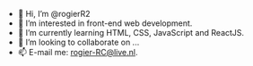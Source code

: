 - 👋 Hi, I’m @rogierR2
- 👀 I’m interested in front-end web development.
- 🌱 I’m currently learning HTML, CSS, JavaScript and ReactJS.
- 💞️ I’m looking to collaborate on ...
- 📫 E-mail me: rogier-RC@live.nl.
